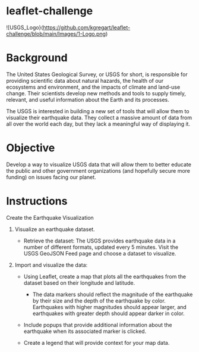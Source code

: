 # leaflet-challenge

![USGS_Logo}(https://github.com/kgregart/leaflet-challenge/blob/main/Images/1-Logo.png)

# Background

The United States Geological Survey, or USGS for short, is responsible for providing scientific data about natural hazards, the health of our ecosystems and environment, and the impacts of climate and land-use change. Their scientists develop new methods and tools to supply timely, relevant, and useful information about the Earth and its processes.

The USGS is interested in building a new set of tools that will allow them to visualize their earthquake data. They collect a massive amount of data from all over the world each day, but they lack a meaningful way of displaying it. 

# Objective 

Develop a way to visualize USGS data that will allow them to better educate the public and other government organizations (and hopefully secure more funding) on issues facing our planet.

# Instructions

Create the Earthquake Visualization

1.  Visualize an earthquake dataset.

    - Retrieve the dataset:  The USGS provides earthquake data in a number of different formats, updated every 5 minutes.         Visit the USGS GeoJSON Feed page and choose a dataset to visualize.

2.  Import and visualize the data:

    - Using Leaflet, create a map that plots all the earthquakes from the dataset based on their longitude and latitude.

      - The data markers should reflect the magnitude of the earthquake by their size and the depth of the earthquake by            color. Earthquakes with higher magnitudes should appear larger, and earthquakes with greater depth should appear            darker in color.

    - Include popups that provide additional information about the earthquake when its associated marker is clicked.

    - Create a legend that will provide context for your map data.
